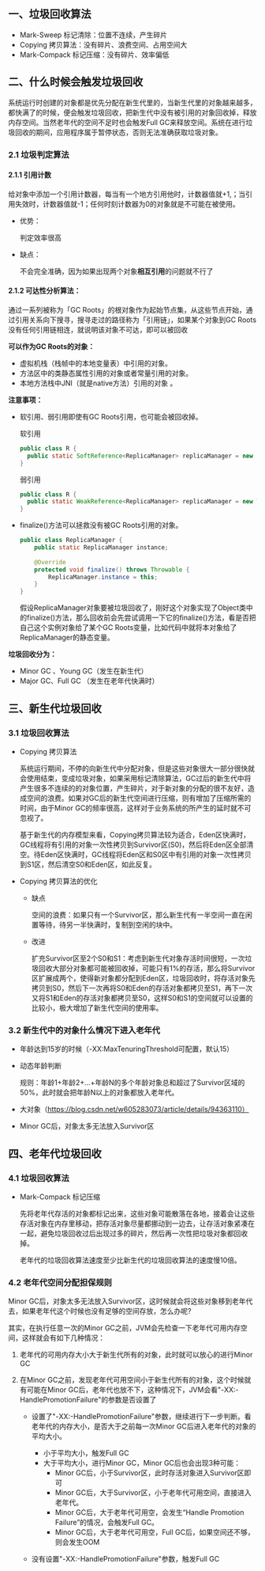 ## 一、垃圾回收算法

- Mark-Sweep 标记清除：位置不连续，产生碎片
- Copying 拷贝算法：没有碎片、浪费空间、占用空间大
- Mark-Compack 标记压缩：没有碎片、效率偏低

## 二、什么时候会触发垃圾回收

系统运行时创建的对象都是优先分配在新生代里的，当新生代里的对象越来越多，都快满了的时候，便会触发垃圾回收，把新生代中没有被引用的对象回收掉，释放内存空间。当然老年代的空间不足时也会触发Full GC来释放空间。系统在进行垃圾回收的期间，应用程序属于暂停状态，否则无法准确获取垃圾对象。

### 2.1 垃圾判定算法

#### 2.1.1 引用计数

给对象中添加一个引用计数器，每当有一个地方引用他时，计数器值就+1,；当引用失效时，计数器值就-1；任何时刻计数器为0的对象就是不可能在被使用。 

- 优势：

   判定效率很高 

- 缺点：

   不会完全准确，因为如果出现两个对象**相互引用**的问题就不行了 

#### 2.1.2 可达性分析算法：

通过一系列被称为「GC Roots」的根对象作为起始节点集，从这些节点开始，通过引用关系向下搜寻，搜寻走过的路径称为「引用链」，如果某个对象到GC Roots没有任何引用链相连，就说明该对象不可达，即可以被回收

**可以作为GC Roots的对象：**

-  虚拟机栈（栈帧中的本地变量表）中引用的对象。 
-  方法区中的类静态属性引用的对象或者常量引用的对象。 
-  本地方法栈中JNI（就是native方法）引用的对象 。

**注意事项：**

- 软引用、弱引用即使有GC Roots引用，也可能会被回收掉。

  软引用

  ```java
  public class R {
  	public static SoftReference<ReplicaManager> replicaManager = new SoftReference<ReplicaManager>(new ReplicaManager());
  }
  ```

  弱引用

  ```java
  public class R {
  	public static WeakReference<ReplicaManager> replicaManager = new WeakReference<ReplicaManager>(new ReplicaManager());
  }
  ```

- finalize()方法可以拯救没有被GC Roots引用的对象。

  ```java
  public class ReplicaManager {
      public static ReplicaManager instance;
      
      @Override
      protected void finalize() throws Throwable {
          ReplicaManager.instance = this;
      }
  }
  ```

  假设ReplicaManager对象要被垃圾回收了，刚好这个对象实现了Object类中的finalize()方法，那么回收前会先尝试调用一下它的finalize()方法，看是否把自己这个实例对象给了某个GC Roots变量，比如代码中就将本对象给了ReplicaManager的静态变量。

**垃圾回收分为：**

- Minor GC 、Young GC（发生在新生代）
- Major GC、Full GC      （发生在老年代快满时）

## 三、新生代垃圾回收

### 3.1 垃圾回收算法

- Copying 拷贝算法

  系统运行期间，不停的向新生代中分配对象，但是这些对象很大一部分很快就会使用结束，变成垃圾对象，如果采用标记清除算法，GC过后的新生代中将产生很多不连续的的对象位置，产生碎片，对于新对象的分配的很不友好，造成空间的浪费。如果对GC后的新生代空间进行压缩，则有增加了压缩所需的时间，由于Minor GC的频率很高，这样对于业务系统的所产生的延时就不可忽视了。

  基于新生代的内存模型来看，Copying拷贝算法较为适合，Eden区快满时，GC线程将有引用的对象一次性拷贝到Survivor区(S0)，然后将Eden区全部清空。待Eden区快满时，GC线程将Eden区和S0区中有引用的对象一次性拷贝到S1区，然后清空S0和Eden区，如此反复。

- Copying 拷贝算法的优化

  - 缺点

    空间的浪费：如果只有一个Survivor区，那么新生代有一半空间一直在闲置等待，待另一半快满时，复制到空闲的块中。

  - 改进

    扩充Survivor区至2个S0和S1：考虑到新生代对象存活时间很短，一次垃圾回收大部分对象都可能被回收掉，可能只有1%的存活，那么将Survivor区扩展成两个，使得新对象都分配到Eden区，垃圾回收时，将存活对象先拷贝到S0，然后下一次再将S0和Eden的存活对象都拷贝至S1，再下一次又将S1和Eden的存活对象都拷贝至S0，这样S0和S1的空间就可以设置的比较小，极大增加了新生代空间的使用率。

### 3.2 新生代中的对象什么情况下进入老年代

- 年龄达到15岁的时候（-XX:MaxTenuringThreshold可配置，默认15）

- 动态年龄判断

  规则：年龄1+年龄2+...+年龄N的多个年龄对象总和超过了Survivor区域的50%，此时就会把年龄N以上的对象都放入老年代。

- 大对象（https://blog.csdn.net/w605283073/article/details/94363110）

- Minor GC后，对象太多无法放入Survivor区

## 四、老年代垃圾回收

### 4.1 垃圾回收算法

- Mark-Compack 标记压缩

  先将老年代存活的对象都标记出来，这些对象可能散落在各地，接着会让这些存活对象在内存里移动，把存活对象尽量都挪动到一边去，让存活对象紧凑在一起，避免垃圾回收过后出现过多的碎片，然后再一次性把垃圾对象都回收掉。

  老年代的垃圾回收算法速度至少比新生代的垃圾回收算法的速度慢10倍。

### 4.2 老年代空间分配担保规则

Minor GC后，对象太多无法放入Survivor区，这时候就会将这些对象移到老年代去，如果老年代这个时候也没有足够的空间存放，怎么办呢?

其实，在执行任意一次的Minor GC之前，JVM会先检查一下老年代可用内存空间，这样就会有如下几种情况：

1. 老年代的可用内存大小大于新生代所有的对象，此时就可以放心的进行Minor GC

2. 在Minor GC之前，发现老年代可用空间小于新生代所有的对象，这个时候就有可能在Minor GC后，老年代也放不下，这种情况下，JVM会看"-XX:-HandlePromotionFailure"的参数是否设置了

   - 设置了"-XX:-HandlePromotionFailure"参数，继续进行下一步判断。看老年代的内存大小，是否大于之前每一次Minor GC后进入老年代的对象的平均大小。
     - 小于平均大小，触发Full GC
     - 大于平均大小，进行Minor GC，Minor GC后也会出现3种可能：
       - Minor GC后，小于Survivor区，此时存活对象进入Survivor区即可
       - Minor GC后，大于Survivor区，小于老年代可用空间，直接进入老年代。
       - Minor GC后，大于老年代可用空，会发生“Handle Promotion Failure”的情况，会触发Full GC。
       - Minor GC后，大于老年代可用空，Full GC后，如果空间还不够，则会发生OOM

   - 没有设置"-XX:-HandlePromotionFailure"参数，触发Full GC